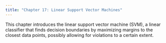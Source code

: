 ```yaml
---
title: "Chapter 17: Linear Support Vector Machines"
---
```

This chapter introduces the linear support vector machine (SVM), a linear classifier that finds decision boundaries by maximizing margins to the closest data points, possibly allowing for violations to a certain extent.